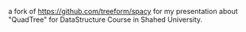 a fork of https://github.com/treeform/spacy for my presentation about "QuadTree" for DataStructure Course in Shahed University.

